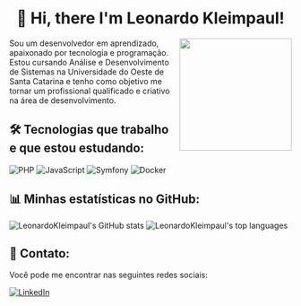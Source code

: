 <h1 align="center">👋 Hi, there I'm Leonardo Kleimpaul!</h1>

<img src="https://media.giphy.com/media/26tn33aiTi1jkl6H6/giphy.gif" width="200" align="right">

Sou um desenvolvedor em aprendizado, apaixonado por tecnologia e programação. Estou cursando Análise e Desenvolvimento de Sistemas na Universidade do Oeste de Santa Catarina e tenho como objetivo me tornar um profissional qualificado e criativo na área de desenvolvimento.

## 🛠 Tecnologias que trabalho e que estou estudando:

<p align="left">
  <img src="https://img.shields.io/badge/PHP-777BB4?style=for-the-badge&logo=php&logoColor=white" alt="PHP">
  <img src="https://img.shields.io/badge/JavaScript-F7DF1E?style=for-the-badge&logo=javascript&logoColor=black" alt="JavaScript">
  <img src="https://img.shields.io/badge/Symfony-000000?style=for-the-badge&logo=symfony&logoColor=white" alt="Symfony">
  <img src="https://img.shields.io/badge/Docker-2496ED?style=for-the-badge&logo=docker&logoColor=white" alt="Docker">
</p>


## 📊 Minhas estatísticas no GitHub:

<p align="left">
  <img src="https://github-readme-stats.vercel.app/api?username=LeonardoKleimpaul&show_icons=true&theme=tokyonight" alt="LeonardoKleimpaul's GitHub stats">
  <img src="https://github-readme-stats.vercel.app/api/top-langs/?username=LeonardoKleimpaul&layout=compact&theme=tokyonight" alt="LeonardoKleimpaul's top languages">
</p>

## 📱 Contato:

Você pode me encontrar nas seguintes redes sociais:

<p align="left">
  <a href="https://www.linkedin.com/in/leonardo-kleimpaul/" target="_blank"><img src="https://img.shields.io/badge/LinkedIn-0077B5?style=for-the-badge&logo=linkedin&logoColor=white" alt="LinkedIn"></a>
</p>
